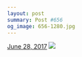 ```yaml
---
layout: post
summary: Post #656
og_image: 656-1280.jpg
---
```


<p>
  <time><a href="/656">June 28, 2017</a></time>
  <a href="/656"><img src="{{ site.assets_url }}/656-640.jpg" srcset="{{ site.assets_url }}/656-320.jpg 320w, {{ site.assets_url }}/656-640.jpg 640w, {{ site.assets_url }}/656-960.jpg 960w, {{ site.assets_url }}/656-1280.jpg 1280w" sizes="(min-width: 700px) 50vw, calc(100vw - 2rem)" /></a>
</p>
